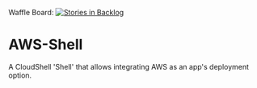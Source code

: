 Waffle Board: [![Stories in Backlog](https://badge.waffle.io/QualiSystems/AWS-Shell.svg?label=ready&title=Backlog)](http://waffle.io/QualiSystems/AWS-Shell)

# AWS-Shell
A CloudShell 'Shell' that allows integrating AWS as an app's deployment option.

